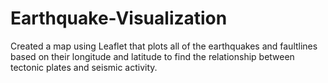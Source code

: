 # Earthquake-Visualization
Created a map using Leaflet that plots all of the earthquakes and faultlines based on their longitude and latitude to find the relationship between tectonic plates and seismic activity.
